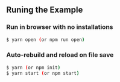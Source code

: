 ## Runing the Example

### Run in browser with no installations

```sh
$ yarn open (or npm run open)
```

### Auto-rebuild and reload on file save

```sh
$ yarn (or npm init)
$ yarn start (or npm start)
```
